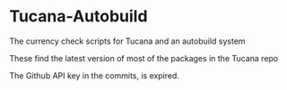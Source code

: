 # Tucana-Autobuild

The currency check scripts for Tucana and an autobuild system

These find the latest version of most of the packages in the Tucana repo


The Github API key in the commits, is expired.
